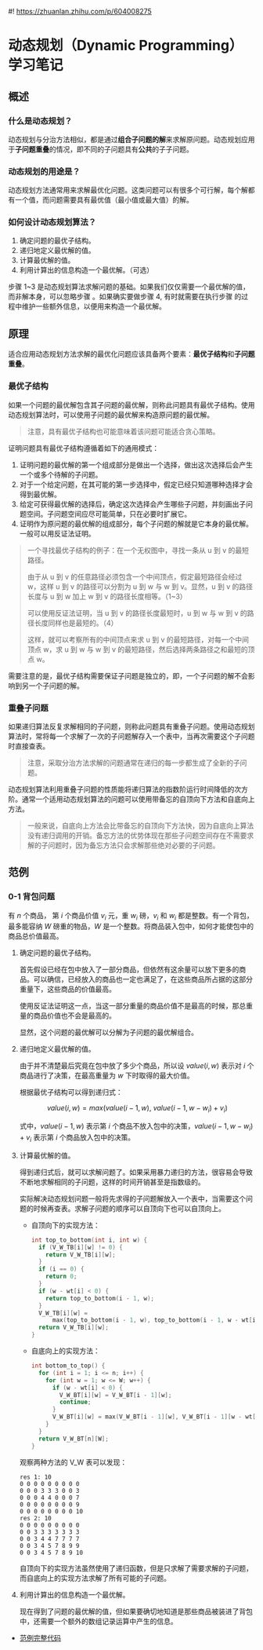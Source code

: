 #! https://zhuanlan.zhihu.com/p/604008275

# 动态规划（Dynamic Programming）学习笔记

## 概述

### 什么是动态规划？

动态规划与分治方法相似，都是通过**组合子问题的解**来求解原问题。动态规划应用于**子问题重叠**的情况，即不同的子问题具有**公共**的子子问题。

### 动态规划的用途是？

动态规划方法通常用来求解最优化问题。这类问题可以有很多个可行解，每个解都有一个值，而问题需要具有最优值（最小值或最大值）的解。

### 如何设计动态规划算法？

1. 确定问题的最优子结构。
2. 递归地定义最优解的值。
3. 计算最优解的值。
4. 利用计算出的信息构造一个最优解。（可选）

步骤 1~3 是动态规划算法求解问题的基础。如果我们仅仅需要一个最优解的值，而非解本身，可以忽略步骤 。如果确实要做步骤 4, 有时就需要在执行步骤 的过程中维护一些额外信息，以便用来构造一个最优解。

## 原理

适合应用动态规划方法求解的最优化问题应该具备两个要素：**最优子结构**和**子问题重叠**。

### 最优子结构

如果一个问题的最优解包含其子问题的最优解，则称此问题具有最优子结构。使用动态规划算法时，可以使用子问题的最优解来构造原问题的最优解。

> 注意，具有最优子结构也可能意味着该问题可能适合贪心策略。

证明问题具有最优子结构遵循着如下的通用模式：

1. 证明问题的最优解的第一个组成部分是做出一个选择，做出这次选择后会产生一个或多个待解的子问题。
2. 对于一个给定问题，在其可能的第一步选择中，假定已经只知道哪种选择才会得到最优解。
3. 给定可获得最优解的选择后，确定这次选择会产生哪些子问题，并刻画出子问题空间。子问题空间应尽可能简单，只在必要时扩展它。
4. 证明作为原问题的最优解的组成部分，每个子问题的解就是它本身的最优解。一般可以用反证法证明。

> 一个寻找最优子结构的例子：在一个无权图中，寻找一条从 u 到 v 的最短路径。
>
> 由于从 u 到 v 的任意路径必须包含一个中间顶点，假定最短路径会经过 w，这样 u 到 v 的路径可以分割为 u 到 w 与 w 到 v。显然，u 到 v 的路径长度与  u 到 w 加上 w 到 v 的路径长度相等。（1~3）
>
> 可以使用反证法证明，当 u 到 v 的路径长度最短时，u 到 w 与 w 到 v 的路径长度同样也是最短的。（4）
>
> 这样，就可以考察所有的中间顶点来求 u 到 v 的最短路径，对每一个中间顶点 w，求 u 到 w 与 w 到 v 的最短路径，然后选择两条路径之和最短的顶点 w。

需要注意的是，最优子结构需要保证子问题是独立的，即，一个子问题的解不会影响到另一个子问题的解。

### 重叠子问题

如果递归算法反复求解相同的子问题，则称此问题具有重叠子问题。使用动态规划算法时，常将每一个求解了一次的子问题解存入一个表中，当再次需要这个子问题时直接查表。

> 注意，采取分治方法求解的问题通常在递归的每一步都生成了全新的子问题。

动态规划算法利用重叠子问题的性质能将递归算法的指数阶运行时间降低的次方阶。通常一个适用动态规划算法的问题可以使用带备忘的自顶向下方法和自底向上方法。

> 一般来说，自底向上方法会比带备忘的自顶向下方法快，因为自底向上算法没有递归调用的开销。备忘方法的优势体现在那些子问题空间存在不需要求解的子问题时，因为备忘方法只会求解那些绝对必要的子问题。

## 范例

### 0-1 背包问题

有 $n$ 个商品， 第 $i$ 个商品价值 $v_i$ 元，重 $w_i$ 磅，$v_i$ 和 $w_i$ 都是整数。有一个背包，最多能容纳 $W$ 磅重的物品，$W$ 是一个整数。将商品装入包中，如何才能使包中的商品总价值最高。

1. 确定问题的最优子结构。

    首先假设已经在包中放入了一部分商品，但依然有这余量可以放下更多的商品。可以确信，已经放入的商品也一定也满足了，在这些商品所占据的这部分重量下，这些商品的价值最高。

    使用反证法证明这一点，当这一部分重量的商品价值不是最高的时候，那总重量的商品价值也不会是最高的。

    显然，这个问题的最优解可以分解为子问题的最优解组合。

2. 递归地定义最优解的值。

    由于并不清楚最后究竟在包中放了多少个商品，所以设 $value(i, w)$ 表示对 $i$ 个商品进行了决策，在最高重量为 $w$ 下时取得的最大价值。

    根据最优子结构可以得到递归式：

    $$value(i, w) = max(value(i-1, w),\ value(i-1, w-w_i)+v_i)$$

    式中，$value(i-1, w)$ 表示第 $i$ 个商品不放入包中的决策，$value(i-1, w-w_i)+v_i$ 表示第 $i$ 个商品放入包中的决策。

3. 计算最优解的值。

    得到递归式后，就可以求解问题了。如果采用暴力递归的方法，很容易会导致不断地求解相同的子问题，这样的时间开销甚至是指数级的。

    实际解决动态规划问题一般将先求得的子问题解放入一个表中，当需要这个问题的时候再查表。求解子问题的顺序可以自顶向下也可以自顶向上。

    - 自顶向下的实现方法：

        ```cpp
        int top_to_bottom(int i, int w) {
          if (V_W_TB[i][w] != 0) {
            return V_W_TB[i][w];
          }
          if (i == 0) {
            return 0;
          }
          if (w - wt[i] < 0) {
            return top_to_bottom(i - 1, w);
          }
          V_W_TB[i][w] =
              max(top_to_bottom(i - 1, w), top_to_bottom(i - 1, w - wt[i]) + vt[i]);
          return V_W_TB[i][w];
        }
        ```

    - 自底向上的实现方法：

        ```cpp
        int bottom_to_top() {
          for (int i = 1; i <= n; i++) {
            for (int w = 1; w <= W; w++) {
              if (w - wt[i] < 0) {
                V_W_BT[i][w] = V_W_BT[i - 1][w];
                continue;
              }
              V_W_BT[i][w] = max(V_W_BT[i - 1][w], V_W_BT[i - 1][w - wt[i]] + vt[i]);
            }
          }
          return V_W_BT[n][W];
        }
        ```

    观察两种方法的 V_W 表可以发现：

    ```res
    res 1: 10
    0 0 0 0 0 0 0 0 0
    0 0 0 3 3 3 0 0 3
    0 0 0 4 4 0 0 0 7
    0 0 0 0 0 0 0 0 9
    0 0 0 0 0 0 0 0 10
    res 2: 10
    0 0 0 0 0 0 0 0 0
    0 0 3 3 3 3 3 3 3
    0 0 3 4 4 7 7 7 7
    0 0 3 4 5 7 8 9 9
    0 0 3 4 5 7 8 9 10
    ```

    自顶向下的实现方法虽然使用了递归函数，但是只求解了需要求解的子问题，而自底向上的实现方法求解了所有可能的子问题。

4. 利用计算出的信息构造一个最优解。

    现在得到了问题的最优解的值，但如果要确切地知道是那些商品被装进了背包中，还需要一个额外的数组记录运算中产生的信息。

- [范例完整代码](https://github.com/kopella/algorithms-basic-learn/blob/main/design_and_analysis_techniques/dynamic_programming/dynamic_programming.cc)
